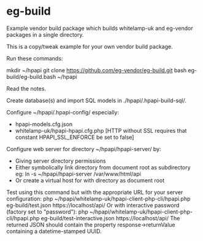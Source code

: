 # eg-build

Example vendor build package which builds whitelamp-uk and eg-vendor packages in a single directory.

This is a copy/tweak example for your own vendor build package.

Run these commands:

mkdir ~/hpapi
git clone https://github.com/eg-vendor/eg-build.git
bash eg-build/eg-build.bash ~/hpapi

Read the notes.

Create database(s) and import SQL models in ./hpapi/.hpapi-build-sql/.

Configure ~/hpapi/.hpapi-config/ especially:
  * hpapi-models.cfg.json
  * whitelamp-uk/hpapi-hpapi.cfg.php
[HTTP without SSL requires that constant HPAPI_SSL_ENFORCE be set to false]

Configure web server for directory ~/hpapi/hpapi-server/ by:
 * Giving server directory permissions
 * Either symbolically link directory from document root as subdirectory eg:
     ln -s ~/hpapi/hpapi-server /var/www/html/api
 * Or create a virtual host for with directory as document root

Test using this command but with the appropriate URL for your server configuration:
php ~/hpapi/whitelamp-uk/hpapi-client-php-cli/hpapi.php eg-build/test.json https://localhost/api/
Or with interactive password (factory set to "password"):
php ~/hpapi/whitelamp-uk/hpapi-client-php-cli/hpapi.php eg-build/test-interactive.json https://localhost/api/
The returned JSON should contain the property response->returnValue containing a datetime-stamped UUID.
